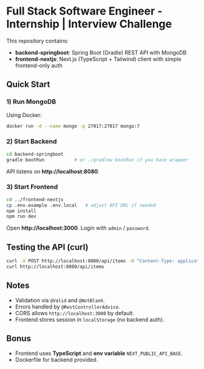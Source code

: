 # Full Stack Software Engineer - Internship | Interview Challenge

This repository contains:
- **backend-springboot**: Spring Boot (Gradle) REST API with MongoDB
- **frontend-nextjs**: Next.js (TypeScript + Tailwind) client with simple frontend-only auth

## Quick Start

### 1) Run MongoDB
Using Docker:
```bash
docker run -d --name mongo -p 27017:27017 mongo:7
```

### 2) Start Backend
```bash
cd backend-springboot
gradle bootRun           # or ./gradlew bootRun if you have wrapper
```
API listens on **http://localhost:8080**.

### 3) Start Frontend
```bash
cd ../frontend-nextjs
cp .env.example .env.local   # adjust API URL if needed
npm install
npm run dev
```
Open **http://localhost:3000**. Login with `admin` / `password`.

## Testing the API (curl)
```bash
curl -X POST http://localhost:8080/api/items -H "Content-Type: application/json" -d '{"name":"Sample","description":"Hello"}'
curl http://localhost:8080/api/items
```

## Notes
- Validation via `@Valid` and `@NotBlank`.
- Errors handled by `@RestControllerAdvice`.
- CORS allows `http://localhost:3000` by default.
- Frontend stores session in `localStorage` (no backend auth).

## Bonus
- Frontend uses **TypeScript** and **env variable** `NEXT_PUBLIC_API_BASE`.
- Dockerfile for backend provided.
